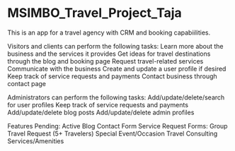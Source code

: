 # MSIMBO_Travel_Project_Taja


This is an app for a travel agency with CRM and booking capabiilities.

Visitors and clients can perform the following tasks:
Learn more about the business and the services it provides
Get ideas for travel destinations through the blog and booking page
Request travel-related services
Communicate with the business
Create and update a user profile if desired
Keep track of service requests and payments
Contact business through contact page

Administrators can perform the following tasks:
Add/update/delete/search for user profiles
Keep track of service requests and payments
Add/update/delete blog posts
Add/update/delete admin profiles


Features Pending:
Active Blog
Contact Form
Service Request Forms:
	Group Travel Request (5+ Travelers)
	Special Event/Occasion
	Travel Consulting
	Services/Amenities
